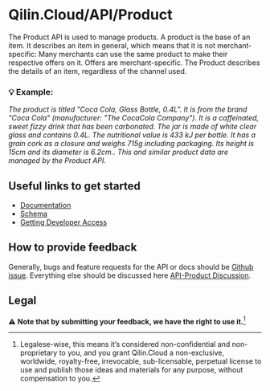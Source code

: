 # Qilin.Cloud/API/Product

The Product API is used to manage products. A product is the base of an item. It describes an item in general, which means that it is not merchant-specific: Many merchants can use the same product to make their respective offers on it. Offers are merchant-specific.
The Product describes the details of an item, regardless of the channel used.

### :bulb: Example:

*The product is titled "Coca Cola, Glass Bottle, 0.4L". It is from the brand "Coca Cola" (manufacturer: "The CocaCola Company"). It is a caffeinated, sweet fizzy drink that has been carbonated. The jar is made of white clear glass and contains 0.4L. The nutritional value is 433 kJ per bottle. It has a grain cork as a closure and weighs 715g including packaging. Its height is 15cm and its diameter is 6.2cm.. This and similar product data are managed by the Product API.*


## Useful links to get started

* [Documentation](https://documentation.api.qilin.cloud/product/)
* [Schema](https://documentation.api.qilin.cloud/openapi/product/tag/schema/)
* [Getting Developer Access](https://documentation.api.qilin.cloud/)


## How to provide feedback

Generally, bugs and feature requests for the API or docs should be [Github issue](https://github.com/QilinCloud/API-Product/issues/new). Everything else should be discussed here [API-Product Discussion](https://github.com/QilinCloud/API-Product/discussions).

## Legal

:warning: **Note that by submitting your feedback, we have the right to use it.**[^1]

[^1]:Legalese-wise, this means it’s considered non-confidential and non-proprietary to you, and you grant Qilin.Cloud a non-exclusive, worldwide, royalty-free, irrevocable, sub-licensable, perpetual license to use and publish those ideas and materials for any purpose, without compensation to you.
